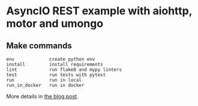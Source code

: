 # AsyncIO REST example with aiohttp, motor and umongo

## Make commands

```
env             create python env
install         install requirements
lint            run flake8 and mypy linters
test            run tests with pytest
run             run in local
run_in_docker   run in docker
```

More details in [the blog post](https://blog.sneawo.com/blog/2019/08/15/asyncio-rest-example-with-aiohttp-motor-and-umongo/).
